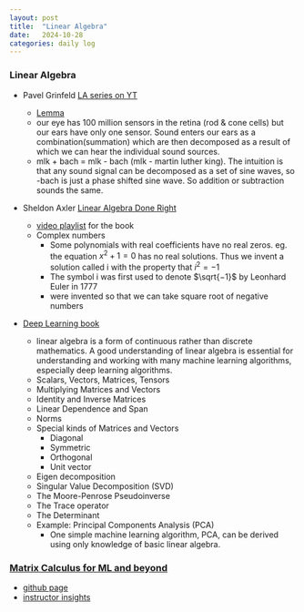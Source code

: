 ```yaml
---
layout: post
title:  "Linear Algebra"
date:   2024-10-28
categories: daily log
---
```


### Linear Algebra
- Pavel Grinfeld [LA series on YT](https://www.youtube.com/playlist?list=PLlXfTHzgMRUKXD88IdzS14F4NxAZudSmv)
  - [Lemma](https://www.lem.ma/library)
   - our eye has 100 million sensors in the retina (rod & cone cells) but our ears have only one sensor. Sound enters our ears as a combination(summation) which are then decomposed as a result of which we can hear the individual sound sources.
   - mlk + bach = mlk - bach (mlk - martin luther king). The intuition is that any sound signal can be decomposed as a set of sine waves, so -bach is just a phase shifted sine wave. So addition or subtraction sounds the same.

- Sheldon Axler [Linear Algebra Done Right](https://linear.axler.net/)
  - [video playlist](https://www.youtube.com/playlist?list=PLGAnmvB9m7zOBVCZBUUmSinFV0wEir2Vw) for the book
  - Complex numbers
    - Some polynomials with real coefficients have no real zeros. eg. the equation $x^2 + 1 = 0$ has no real solutions. Thus we invent a solution called i with the property that $i^2 =-1$
    - The symbol i was first used to denote $\sqrt{−1}$ by Leonhard Euler in 1777
    - were invented so that we can take square root of negative numbers
  
- [Deep Learning book](https://www.deeplearningbook.org/)
  - linear algebra is a form of continuous rather than discrete mathematics. A good understanding of linear algebra is essential for understanding and working with many machine learning algorithms, especially deep learning algorithms.
  - Scalars, Vectors, Matrices, Tensors
  - Multiplying Matrices and Vectors
  - Identity and Inverse Matrices
  - Linear Dependence and Span
  - Norms
  - Special kinds of Matrices and Vectors
    - Diagonal
    - Symmetric
    - Orthogonal
    - Unit vector
  - Eigen decomposition
  - Singular Value Decomposition (SVD)
  - The Moore-Penrose Pseudoinverse
  - The Trace operator
  - The Determinant
  - Example: Principal Components Analysis (PCA)
    - One simple machine learning algorithm, PCA, can be derived using only knowledge of basic linear algebra.
      

### [Matrix Calculus for ML and beyond](https://www.youtube.com/playlist?list=PLUl4u3cNGP62EaLLH92E_VCN4izBKK6OE)
  - [github page](https://github.com/mitmath/matrixcalc)
  - [instructor insights](https://ocw.mit.edu/courses/18-s096-matrix-calculus-for-machine-learning-and-beyond-january-iap-2023/pages/instructor-insights/)
